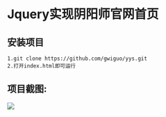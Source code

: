 # Jquery实现阴阳师官网首页
## 安装项目
```
1.git clone https://github.com/gwiguo/yys.git
2.打开index.html即可运行
```
## 项目截图:
<img src="https://github.com/gwiguo/yys/blob/master/screenshot/index.png" style="display:inline;">
